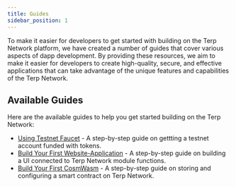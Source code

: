 ```yaml
---
title: Guides
sidebar_position: 1
---
```


To make it easier for developers to get started with building on the Terp Network platform, we have created a number of guides that cover various aspects of dapp development. By providing these resources, we aim to make it easier for developers to create high-quality, secure, and effective applications that can take advantage of the unique features and capabilities of the Terp Network.

## Available Guides

Here are the available guides to help you get started building on the Terp Network:

- [Using Testnet Faucet](./network/faucet.md) - A step-by-step guide on gettting a testnet account funded with tokens.
- [Build Your First Website-Application](./guides/develop/my-first-dapp/) - A step-by-step guide on building a UI connected to Terp Network module functions.
- [Build Your First CosmWasm](./guides/develop/my-first-cosmwasm/) - A step-by-step guide on storing and configuring a smart contract on Terp Network.